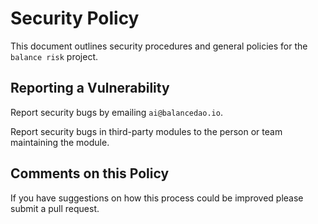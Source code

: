 # Security Policy

This document outlines security procedures and general policies for the `balance risk` project.


## Reporting a Vulnerability

Report security bugs by emailing `ai@balancedao.io`.

Report security bugs in third-party modules to the person or team maintaining the module.

## Comments on this Policy

If you have suggestions on how this process could be improved please submit a pull request.
